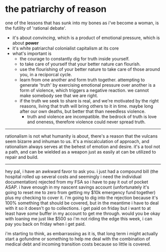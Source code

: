 # the patriarchy of reason
one of the lessons that has sunk into my bones as i've become a woman, is the futility of 'rational debate'. 
- it's about _convincing_, which is a product of emotional pressure, which is about **power**
- it's white patriarchal colonialist capitalism at its core
- what's important is 
	- the courage to constantly dig for truth inside yourself.
	- to take care of yourself that your better nature can flourish.
	- use the flourishing of your better nature to take care of those around you, in a reciporcal cycle.
	- learn from one another and form truth together. attempting to generate 'truth' by exercising emotional pressure over another is a form of violence, which triggers a negative reaction. we cannot make somebody see that we are right. 
	- if the truth we seek to share is real, and we're motivated by the right reasons, living that truth will bring others to it in time. maybe long after our own deaths, but better that than neeedless violence.
		- truth and violence are incompatible. the bedrock of truth is love and oneness, therefore violence could never spread truth.

----

rationalism is not what humanity is about, there's a reason that the vulcans seem bizarre and inhuman to us. it's a miscalculation of approach, and rationalism always serves at the behest of emotion and desire. it's a tool not a path, and can be wielded as a weapon just as easily at can be utilized to repair and build.

---
hey pal, i have an awkward favor to ask you. i just had a compound bill (the hospital rolled up several costs and seemingly i need the individual documentation) rejected from my FSA so i have to pay it out of pocket ASAP. i have enough in my nascent savings account (unfortunately it's going to reset me to zero from getting my $10k emergency fund together) plus my checking to cover it. i'm going to dig into the rejection because it's 100% something that should be covered, but in the meantime i have to deal with it so it doesn't go to collections. i get paid on friday but i want to at least have *some* buffer in my account to get me through. would you be okay with loaning me just like $500 so i'm not riding the edge this week, i can pay you back on friday when i get paid.

i'm starting to think, as embarrassing as it is, that long term i might actually start a gofundme or something to help me deal with the combination of medical debt and incoming transition costs because so little is covered.